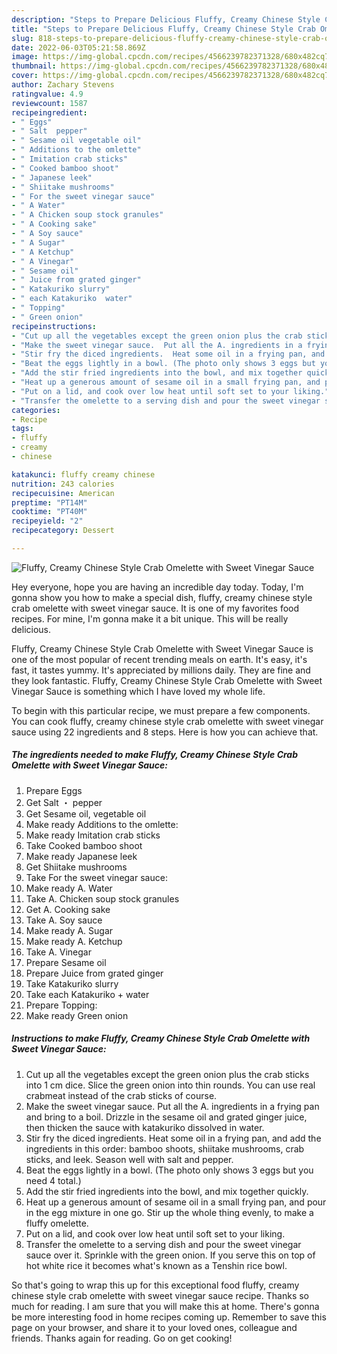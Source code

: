 ```yaml
---
description: "Steps to Prepare Delicious Fluffy, Creamy Chinese Style Crab Omelette with Sweet Vinegar Sauce"
title: "Steps to Prepare Delicious Fluffy, Creamy Chinese Style Crab Omelette with Sweet Vinegar Sauce"
slug: 818-steps-to-prepare-delicious-fluffy-creamy-chinese-style-crab-omelette-with-sweet-vinegar-sauce
date: 2022-06-03T05:21:58.869Z
image: https://img-global.cpcdn.com/recipes/4566239782371328/680x482cq70/fluffy-creamy-chinese-style-crab-omelette-with-sweet-vinegar-sauce-recipe-main-photo.jpg
thumbnail: https://img-global.cpcdn.com/recipes/4566239782371328/680x482cq70/fluffy-creamy-chinese-style-crab-omelette-with-sweet-vinegar-sauce-recipe-main-photo.jpg
cover: https://img-global.cpcdn.com/recipes/4566239782371328/680x482cq70/fluffy-creamy-chinese-style-crab-omelette-with-sweet-vinegar-sauce-recipe-main-photo.jpg
author: Zachary Stevens
ratingvalue: 4.9
reviewcount: 1587
recipeingredient:
- " Eggs"
- " Salt  pepper"
- " Sesame oil vegetable oil"
- " Additions to the omlette"
- " Imitation crab sticks"
- " Cooked bamboo shoot"
- " Japanese leek"
- " Shiitake mushrooms"
- " For the sweet vinegar sauce"
- " A Water"
- " A Chicken soup stock granules"
- " A Cooking sake"
- " A Soy sauce"
- " A Sugar"
- " A Ketchup"
- " A Vinegar"
- " Sesame oil"
- " Juice from grated ginger"
- " Katakuriko slurry"
- " each Katakuriko  water"
- " Topping"
- " Green onion"
recipeinstructions:
- "Cut up all the vegetables except the green onion plus the crab sticks into 1 cm dice. Slice the green onion into thin rounds.  You can use real crabmeat instead of the crab sticks of course."
- "Make the sweet vinegar sauce.  Put all the A. ingredients in a frying pan and bring to a boil. Drizzle in the sesame oil and grated ginger juice, then thicken the sauce with katakuriko dissolved in water."
- "Stir fry the diced ingredients.  Heat some oil in a frying pan, and add the ingredients in this order: bamboo shoots, shiitake mushrooms, crab sticks, and leek. Season well with salt and pepper."
- "Beat the eggs lightly in a bowl. (The photo only shows 3 eggs but you need 4 total.)"
- "Add the stir fried ingredients into the bowl, and mix together quickly."
- "Heat up a generous amount of sesame oil in a small frying pan, and pour in the egg mixture in one go. Stir up the whole thing evenly, to make a fluffy omelette."
- "Put on a lid, and cook over low heat until soft set to your liking."
- "Transfer the omelette to a serving dish and pour the sweet vinegar sauce over it. Sprinkle with the green onion.  If you serve this on top of hot white rice it becomes what&#39;s known as a Tenshin rice bowl."
categories:
- Recipe
tags:
- fluffy
- creamy
- chinese

katakunci: fluffy creamy chinese 
nutrition: 243 calories
recipecuisine: American
preptime: "PT14M"
cooktime: "PT40M"
recipeyield: "2"
recipecategory: Dessert

---
```



![Fluffy, Creamy Chinese Style Crab Omelette with Sweet Vinegar Sauce](https://img-global.cpcdn.com/recipes/4566239782371328/680x482cq70/fluffy-creamy-chinese-style-crab-omelette-with-sweet-vinegar-sauce-recipe-main-photo.jpg)

Hey everyone, hope you are having an incredible day today. Today, I'm gonna show you how to make a special dish, fluffy, creamy chinese style crab omelette with sweet vinegar sauce. It is one of my favorites food recipes. For mine, I'm gonna make it a bit unique. This will be really delicious.



Fluffy, Creamy Chinese Style Crab Omelette with Sweet Vinegar Sauce is one of the most popular of recent trending meals on earth. It's easy, it's fast, it tastes yummy. It's appreciated by millions daily. They are fine and they look fantastic. Fluffy, Creamy Chinese Style Crab Omelette with Sweet Vinegar Sauce is something which I have loved my whole life.


To begin with this particular recipe, we must prepare a few components. You can cook fluffy, creamy chinese style crab omelette with sweet vinegar sauce using 22 ingredients and 8 steps. Here is how you can achieve that.

<!--inarticleads1-->

##### The ingredients needed to make Fluffy, Creamy Chinese Style Crab Omelette with Sweet Vinegar Sauce:

1. Prepare  Eggs
1. Get  Salt ・ pepper
1. Get  Sesame oil, vegetable oil
1. Make ready  Additions to the omlette:
1. Make ready  Imitation crab sticks
1. Take  Cooked bamboo shoot
1. Make ready  Japanese leek
1. Get  Shiitake mushrooms
1. Take  For the sweet vinegar sauce:
1. Make ready  A. Water
1. Take  A. Chicken soup stock granules
1. Get  A. Cooking sake
1. Take  A. Soy sauce
1. Make ready  A. Sugar
1. Make ready  A. Ketchup
1. Take  A. Vinegar
1. Prepare  Sesame oil
1. Prepare  Juice from grated ginger
1. Take  Katakuriko slurry
1. Take  each Katakuriko + water
1. Prepare  Topping:
1. Make ready  Green onion




<!--inarticleads2-->

##### Instructions to make Fluffy, Creamy Chinese Style Crab Omelette with Sweet Vinegar Sauce:

1. Cut up all the vegetables except the green onion plus the crab sticks into 1 cm dice. Slice the green onion into thin rounds.  You can use real crabmeat instead of the crab sticks of course.
1. Make the sweet vinegar sauce.  Put all the A. ingredients in a frying pan and bring to a boil. Drizzle in the sesame oil and grated ginger juice, then thicken the sauce with katakuriko dissolved in water.
1. Stir fry the diced ingredients.  Heat some oil in a frying pan, and add the ingredients in this order: bamboo shoots, shiitake mushrooms, crab sticks, and leek. Season well with salt and pepper.
1. Beat the eggs lightly in a bowl. (The photo only shows 3 eggs but you need 4 total.)
1. Add the stir fried ingredients into the bowl, and mix together quickly.
1. Heat up a generous amount of sesame oil in a small frying pan, and pour in the egg mixture in one go. Stir up the whole thing evenly, to make a fluffy omelette.
1. Put on a lid, and cook over low heat until soft set to your liking.
1. Transfer the omelette to a serving dish and pour the sweet vinegar sauce over it. Sprinkle with the green onion.  If you serve this on top of hot white rice it becomes what&#39;s known as a Tenshin rice bowl.




So that's going to wrap this up for this exceptional food fluffy, creamy chinese style crab omelette with sweet vinegar sauce recipe. Thanks so much for reading. I am sure that you will make this at home. There's gonna be more interesting food in home recipes coming up. Remember to save this page on your browser, and share it to your loved ones, colleague and friends. Thanks again for reading. Go on get cooking!
